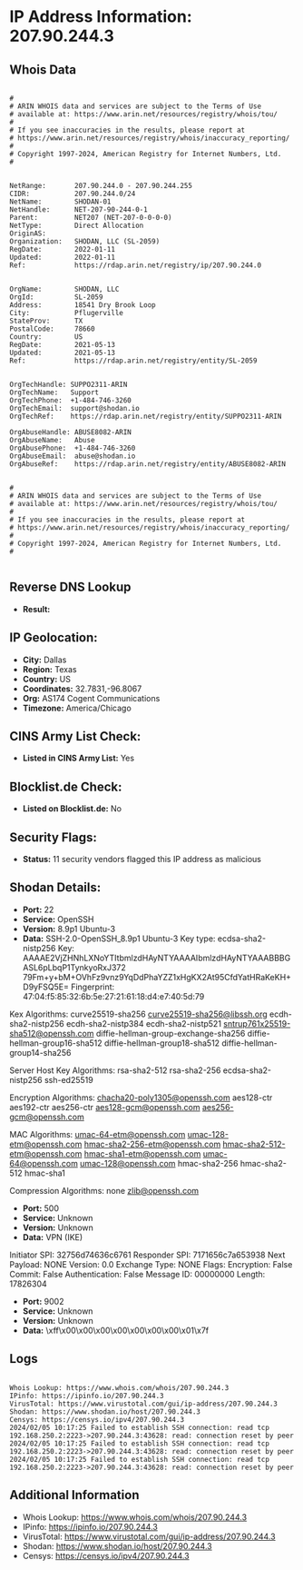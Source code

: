 # IP Address Information: 207.90.244.3

## Whois Data
```

#
# ARIN WHOIS data and services are subject to the Terms of Use
# available at: https://www.arin.net/resources/registry/whois/tou/
#
# If you see inaccuracies in the results, please report at
# https://www.arin.net/resources/registry/whois/inaccuracy_reporting/
#
# Copyright 1997-2024, American Registry for Internet Numbers, Ltd.
#


NetRange:       207.90.244.0 - 207.90.244.255
CIDR:           207.90.244.0/24
NetName:        SHODAN-01
NetHandle:      NET-207-90-244-0-1
Parent:         NET207 (NET-207-0-0-0-0)
NetType:        Direct Allocation
OriginAS:       
Organization:   SHODAN, LLC (SL-2059)
RegDate:        2022-01-11
Updated:        2022-01-11
Ref:            https://rdap.arin.net/registry/ip/207.90.244.0


OrgName:        SHODAN, LLC
OrgId:          SL-2059
Address:        18541 Dry Brook Loop
City:           Pflugerville
StateProv:      TX
PostalCode:     78660
Country:        US
RegDate:        2021-05-13
Updated:        2021-05-13
Ref:            https://rdap.arin.net/registry/entity/SL-2059


OrgTechHandle: SUPPO2311-ARIN
OrgTechName:   Support
OrgTechPhone:  +1-484-746-3260 
OrgTechEmail:  support@shodan.io
OrgTechRef:    https://rdap.arin.net/registry/entity/SUPPO2311-ARIN

OrgAbuseHandle: ABUSE8082-ARIN
OrgAbuseName:   Abuse
OrgAbusePhone:  +1-484-746-3260 
OrgAbuseEmail:  abuse@shodan.io
OrgAbuseRef:    https://rdap.arin.net/registry/entity/ABUSE8082-ARIN


#
# ARIN WHOIS data and services are subject to the Terms of Use
# available at: https://www.arin.net/resources/registry/whois/tou/
#
# If you see inaccuracies in the results, please report at
# https://www.arin.net/resources/registry/whois/inaccuracy_reporting/
#
# Copyright 1997-2024, American Registry for Internet Numbers, Ltd.
#


```
## Reverse DNS Lookup
- **Result:** 

## IP Geolocation:
- **City:** Dallas
- **Region:** Texas
- **Country:** US
- **Coordinates:** 32.7831,-96.8067
- **Org:** AS174 Cogent Communications
- **Timezone:** America/Chicago

## CINS Army List Check:
- **Listed in CINS Army List:** 
Yes

## Blocklist.de Check:
- **Listed on Blocklist.de:** 
No

## Security Flags:
- **Status:** 11 security vendors flagged this IP address as malicious

## Shodan Details:
- **Port:** 22
- **Service:** OpenSSH
- **Version:** 8.9p1 Ubuntu-3
- **Data:** SSH-2.0-OpenSSH_8.9p1 Ubuntu-3
Key type: ecdsa-sha2-nistp256
Key: AAAAE2VjZHNhLXNoYTItbmlzdHAyNTYAAAAIbmlzdHAyNTYAAABBBGASL6pLbqP1TynkyoRxJ372
79Fm+y+bM+OVhFz9vnz9YqDdPhaYZZ1xHgKX2At95CfdYatHRaKeKH+D9yFSQ5E=
Fingerprint: 47:04:f5:85:32:6b:5e:27:21:61:18:d4:e7:40:5d:79

Kex Algorithms:
	curve25519-sha256
	curve25519-sha256@libssh.org
	ecdh-sha2-nistp256
	ecdh-sha2-nistp384
	ecdh-sha2-nistp521
	sntrup761x25519-sha512@openssh.com
	diffie-hellman-group-exchange-sha256
	diffie-hellman-group16-sha512
	diffie-hellman-group18-sha512
	diffie-hellman-group14-sha256

Server Host Key Algorithms:
	rsa-sha2-512
	rsa-sha2-256
	ecdsa-sha2-nistp256
	ssh-ed25519

Encryption Algorithms:
	chacha20-poly1305@openssh.com
	aes128-ctr
	aes192-ctr
	aes256-ctr
	aes128-gcm@openssh.com
	aes256-gcm@openssh.com

MAC Algorithms:
	umac-64-etm@openssh.com
	umac-128-etm@openssh.com
	hmac-sha2-256-etm@openssh.com
	hmac-sha2-512-etm@openssh.com
	hmac-sha1-etm@openssh.com
	umac-64@openssh.com
	umac-128@openssh.com
	hmac-sha2-256
	hmac-sha2-512
	hmac-sha1

Compression Algorithms:
	none
	zlib@openssh.com


- **Port:** 500
- **Service:** Unknown
- **Version:** Unknown
- **Data:** VPN (IKE)

Initiator SPI: 32756d74636c6761
Responder SPI: 7171656c7a653938
Next Payload: NONE
Version: 0.0
Exchange Type: NONE
Flags:
    Encryption:     False
    Commit:         False
    Authentication: False
Message ID: 00000000
Length: 17826304

- **Port:** 9002
- **Service:** Unknown
- **Version:** Unknown
- **Data:** \xff\x00\x00\x00\x00\x00\x00\x00\x01\x7f

## Logs
```

Whois Lookup: https://www.whois.com/whois/207.90.244.3
IPinfo: https://ipinfo.io/207.90.244.3
VirusTotal: https://www.virustotal.com/gui/ip-address/207.90.244.3
Shodan: https://www.shodan.io/host/207.90.244.3
Censys: https://censys.io/ipv4/207.90.244.3
2024/02/05 10:17:25 Failed to establish SSH connection: read tcp 192.168.250.2:2223->207.90.244.3:43628: read: connection reset by peer
2024/02/05 10:17:25 Failed to establish SSH connection: read tcp 192.168.250.2:2223->207.90.244.3:43628: read: connection reset by peer
2024/02/05 10:17:25 Failed to establish SSH connection: read tcp 192.168.250.2:2223->207.90.244.3:43628: read: connection reset by peer

```
## Additional Information
- Whois Lookup: https://www.whois.com/whois/207.90.244.3
- IPinfo: https://ipinfo.io/207.90.244.3
- VirusTotal: https://www.virustotal.com/gui/ip-address/207.90.244.3
- Shodan: https://www.shodan.io/host/207.90.244.3
- Censys: https://censys.io/ipv4/207.90.244.3


